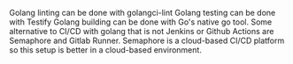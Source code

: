 Golang linting can be done with golangci-lint 
Golang testing can be done with Testify
Golang building can be done with Go's native go tool.
Some alternative to CI/CD with golang that is not Jenkins or Github Actions are Semaphore and Gitlab Runner.
Semaphore is a cloud-based CI/CD platform so this setup is better in a cloud-based environment.